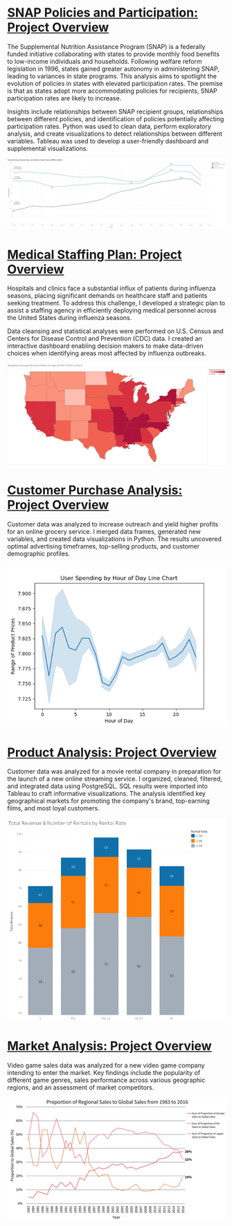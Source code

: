 # [SNAP Policies and Participation: Project Overview](https://ke177409.github.io/Kara-Evans/Projects/SNAP-Policies-and-Participation)
The Supplemental Nutrition Assistance Program (SNAP) is a federally funded initiative collaborating with states to provide monthly food benefits to low-income individuals and households. Following welfare reform legislation in 1996, states gained greater autonomy in administering SNAP, leading to variances in state programs. This analysis aims to spotlight the evolution of policies in states with elevated participation rates. The premise is that as states adopt more accommodating policies for recipients, SNAP participation rates are likely to increase.

Insights include relationships between SNAP recipient groups, relationships between different policies, and identification of policies potentially affecting participation rates. Python was used to clean data, perform exploratory analysis, and create visualizations to detect relationships between different variables. Tableau was used to develop a user-friendly dashboard and supplemental visualizations.

![](/images/Line%20Groups%20%26%20Policies.png)

# [Medical Staffing Plan: Project Overview](https://ke177409.github.io/Kara-Evans/Projects/Medical-Staffing-Plan)
Hospitals and clinics face a substantial influx of patients during influenza seasons, placing significant demands on healthcare staff and patients seeking treatment. To address this challenge, I developed a strategic plan to assist a staffing agency in efficiently deploying medical personnel across the United States during influenza seasons.

Data cleansing and statistical analyses were performed on U.S. Census and Centers for Disease Control and Prevention (CDC) data. I created an interactive dashboard enabling decision makers to make data-driven choices when identifying areas most affected by influenza outbreaks.

![](/images/map_mortality.png)

# [Customer Purchase Analysis: Project Overview](https://ke177409.github.io/Kara-Evans/Projects/Customer-Purchase-Analysis?web=1)
Customer data was analyzed to increase outreach and yield higher profits for an online grocery service. I merged data frames, generated new variables, and created data visualizations in Python. The results uncovered optimal advertising timeframes, top-selling products, and customer demographic profiles.

![](/images/line_prices_orders_hour.png)

# [Product Analysis: Project Overview](https://ke177409.github.io/Kara-Evans/Projects/Product-Analysis)
Customer data was analyzed for a movie rental company in preparation for the launch of a new online streaming service. I organized, cleaned, filtered, and integrated data using PostgreSQL. SQL results were imported into Tableau to craft informative visualizations. The analysis identified key geographical markets for promoting the company's brand, top-earning films, and most loyal customers.

![](/images/Total_Revenue_Rentals_Rating.png)

# [Market Analysis: Project Overview](https://ke177409.github.io/Kara-Evans/Projects/Market-Analysis)
Video game sales data was analyzed for a new video game company intending to enter the market. Key findings include the popularity of different game genres, sales performance across various geographic regions, and an assessment of market competitors.

![](/images/Proportion_Sales.png)
